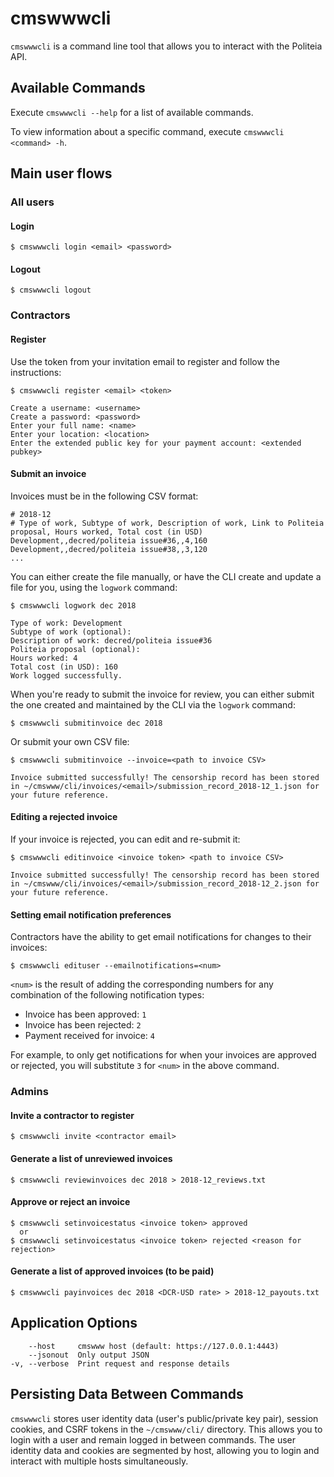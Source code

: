 # cmswwwcli

`cmswwwcli` is a command line tool that allows you to interact with the Politeia API.

## Available Commands

Execute `cmswwwcli --help` for a list of available commands.

To view information about a specific command, execute `cmswwwcli <command> -h`.

## Main user flows

### All users

#### Login

```
$ cmswwwcli login <email> <password>
```

#### Logout

```
$ cmswwwcli logout
```

### Contractors

#### Register

Use the token from your invitation email to register and follow the instructions:

```
$ cmswwwcli register <email> <token>

Create a username: <username>
Create a password: <password>
Enter your full name: <name>
Enter your location: <location>
Enter the extended public key for your payment account: <extended pubkey>
```

#### Submit an invoice

Invoices must be in the following CSV format:

```
# 2018-12
# Type of work, Subtype of work, Description of work, Link to Politeia proposal, Hours worked, Total cost (in USD)
Development,,decred/politeia issue#36,,4,160
Development,,decred/politeia issue#38,,3,120
...
```

You can either create the file manually, or have the CLI create and update a file
for you, using the `logwork` command:

```
$ cmswwwcli logwork dec 2018

Type of work: Development
Subtype of work (optional):
Description of work: decred/politeia issue#36
Politeia proposal (optional):
Hours worked: 4
Total cost (in USD): 160
Work logged successfully.
```

When you're ready to submit the invoice for review, you can either submit the
one created and maintained by the CLI via the `logwork` command:

```
$ cmswwwcli submitinvoice dec 2018
```

Or submit your own CSV file:

```
$ cmswwwcli submitinvoice --invoice=<path to invoice CSV>

Invoice submitted successfully! The censorship record has been stored in ~/cmswww/cli/invoices/<email>/submission_record_2018-12_1.json for your future reference.
```

#### Editing a rejected invoice

If your invoice is rejected, you can edit and re-submit it:

```
$ cmswwwcli editinvoice <invoice token> <path to invoice CSV>

Invoice submitted successfully! The censorship record has been stored in ~/cmswww/cli/invoices/<email>/submission_record_2018-12_2.json for your future reference.
```

#### Setting email notification preferences

Contractors have the ability to get email notifications for changes to their invoices:

```
$ cmswwwcli edituser --emailnotifications=<num>
```

`<num>` is the result of adding the corresponding numbers for any combination of the following notification types:

* Invoice has been approved: `1`
* Invoice has been rejected: `2`
* Payment received for invoice: `4`

For example, to only get notifications for when your invoices are approved or rejected, you will substitute `3` for `<num>` in the above command.

### Admins

#### Invite a contractor to register

```
$ cmswwwcli invite <contractor email>
```

#### Generate a list of unreviewed invoices

```
$ cmswwwcli reviewinvoices dec 2018 > 2018-12_reviews.txt
```

#### Approve or reject an invoice

```
$ cmswwwcli setinvoicestatus <invoice token> approved
  or
$ cmswwwcli setinvoicestatus <invoice token> rejected <reason for rejection>
```

#### Generate a list of approved invoices (to be paid)

```
$ cmswwwcli payinvoices dec 2018 <DCR-USD rate> > 2018-12_payouts.txt
```

## Application Options
```
    --host     cmswww host (default: https://127.0.0.1:4443)
    --jsonout  Only output JSON
-v, --verbose  Print request and response details

```

## Persisting Data Between Commands
`cmswwwcli` stores  user identity data (user's public/private key pair), session cookies, and CSRF tokens in the `~/cmswww/cli/` directory.  This allows you to login with a user and remain logged in between commands.  The user identity data and cookies are segmented by host, allowing you to login and interact with multiple hosts simultaneously.
